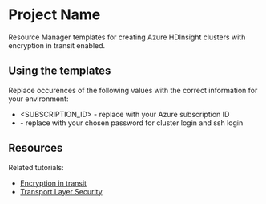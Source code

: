 # Project Name

Resource Manager templates for creating Azure HDInsight clusters with encryption in transit enabled.

## Using the templates

Replace occurences of the following values with the correct information for your environment:

* <SUBSCRIPTION_ID> - replace with your Azure subscription ID
* <PASSWORD> - replace with your chosen password for cluster login and ssh login


## Resources

Related tutorials:

* [Encryption in transit](https://docs.microsoft.com/azure/hdinsight/encryption-in-transit)
* [Transport Layer Security](https://docs.microsoft.com/en-us/azure/hdinsight/transport-layer-security)
